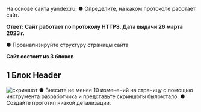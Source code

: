 На основе сайта yandex.ru:
● Определите, на каком протоколе работает сайт.

**Ответ: Сайт работает по протоколу HTTPS. Дата выдачи 26 марта 2023 г.**


● Проанализируйте структуру страницы сайта

**Сайт состоит из 3 блоков**
## 1 Блок Header
![cкриншот](C:\Users\79172\Desktop\web\image-1.png)
● Внесите не менее 10 изменений на страницу с помощью инструмента разработчика и представьте скриншоты 
было/стало.
● Создайте прототип низкой детализации.



